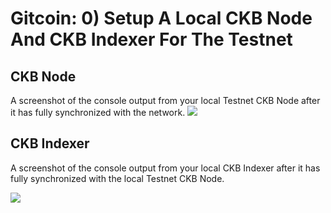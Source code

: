 # Gitcoin: 0) Setup A Local CKB Node And CKB Indexer For The Testnet

## CKB Node

A screenshot of the console output from your local Testnet CKB Node after it has fully synchronized with the network.
![](t1.png)
## CKB Indexer

A screenshot of the console output from your local CKB Indexer after it has fully synchronized with the local Testnet CKB Node.

![](t2.png)